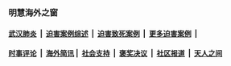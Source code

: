 
### 明慧海外之窗

####  [武汉肺炎](indexes/365.md?t=03202100) &nbsp;|&nbsp;  [迫害案例综述](indexes/328.md?t=03202100) &nbsp;|&nbsp; [迫害致死案例](indexes/277.md?t=03202100)  &nbsp;|&nbsp; [更多迫害案例](indexes/81.md?t=03202100)  &nbsp;|&nbsp; 
####  [时事评论](indexes/19.md?t=03202100) &nbsp;|&nbsp; [海外简讯](indexes/245.md?t=03202100)&nbsp;|&nbsp;  [社会支持](indexes/140.md?t=03202100) &nbsp;|&nbsp; [褒奖决议](indexes/282.md?t=03202100) &nbsp;|&nbsp; [社区报道](indexes/91.md?t=03202100)  &nbsp;|&nbsp; [天人之间](indexes/78.md?t=03202100) 

